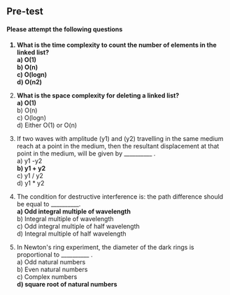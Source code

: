 ## <b> Pre-test
#### Please attempt the following questions

1) What is the time complexity to count the number of elements in the linked list?<br>
<b>a) O(1)<br></b>
b) O(n)<br>
c) O(logn)<br>
d)  O(n2)<br>

2) What is the space complexity for deleting a linked list?<br>
a) O(1)<br></b>
b) O(n)<br>
c) O(logn)<br>
d) Either O(1) or O(n)<br>

3) If two waves with amplitude (y1) and (y2) travelling in the same medium reach at a point in the medium, then the resultant displacement at that point in the medium, will be given by __________ .<br>
a) y1 -y2<br>
<b>b) y1 + y2<br></b>
c) y1 / y2<br>
d) y1 * y2<br>

4) The condition for destructive interference is: the path difference should be equal to __________. <br>
<b>a) Odd integral multiple of wavelength<br></b>
b) Integral multiple of wavelength<br>
c) Odd integral multiple of half wavelength<br>
d) Integral multiple of half wavelength<br>

5) In Newton's ring experiment, the diameter of the dark rings is proportional to __________ .<br>
a) Odd natural numbers<br>
b) Even natural numbers<br>
c) Complex numbers<br>
<b>d) square root of natural numbers<br></b>

